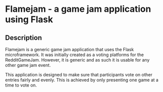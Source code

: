 Flamejam - a game jam application using Flask
=============================================

Description
-----------
Flamejam is a generic game jam application that uses the Flask microframework.
It was initially created as a voting platforms for the RedditGameJam. However,
it is generic and as such it is usable for any other game jam event.

This application is designed to make sure that participants vote on other
entries fairly and evenly. This is achieved by only presenting one game at a
time to vote on.
